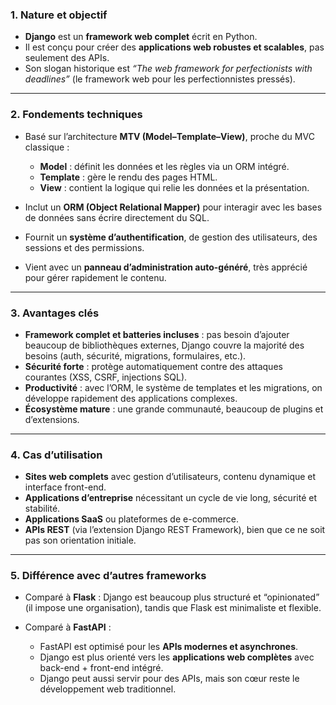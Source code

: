 ### 1. Nature et objectif

* **Django** est un **framework web complet** écrit en Python.
* Il est conçu pour créer des **applications web robustes et scalables**, pas seulement des APIs.
* Son slogan historique est *“The web framework for perfectionists with deadlines”* (le framework web pour les perfectionnistes pressés).

---

### 2. Fondements techniques

* Basé sur l’architecture **MTV (Model–Template–View)**, proche du MVC classique :

  * **Model** : définit les données et les règles via un ORM intégré.
  * **Template** : gère le rendu des pages HTML.
  * **View** : contient la logique qui relie les données et la présentation.
* Inclut un **ORM (Object Relational Mapper)** pour interagir avec les bases de données sans écrire directement du SQL.
* Fournit un **système d’authentification**, de gestion des utilisateurs, des sessions et des permissions.
* Vient avec un **panneau d’administration auto-généré**, très apprécié pour gérer rapidement le contenu.

---

### 3. Avantages clés

* **Framework complet et batteries incluses** : pas besoin d’ajouter beaucoup de bibliothèques externes, Django couvre la majorité des besoins (auth, sécurité, migrations, formulaires, etc.).
* **Sécurité forte** : protège automatiquement contre des attaques courantes (XSS, CSRF, injections SQL).
* **Productivité** : avec l’ORM, le système de templates et les migrations, on développe rapidement des applications complexes.
* **Écosystème mature** : une grande communauté, beaucoup de plugins et d’extensions.

---

### 4. Cas d’utilisation

* **Sites web complets** avec gestion d’utilisateurs, contenu dynamique et interface front-end.
* **Applications d’entreprise** nécessitant un cycle de vie long, sécurité et stabilité.
* **Applications SaaS** ou plateformes de e-commerce.
* **APIs REST** (via l’extension Django REST Framework), bien que ce ne soit pas son orientation initiale.

---

### 5. Différence avec d’autres frameworks

* Comparé à **Flask** : Django est beaucoup plus structuré et “opinionated” (il impose une organisation), tandis que Flask est minimaliste et flexible.
* Comparé à **FastAPI** :

  * FastAPI est optimisé pour les **APIs modernes et asynchrones**.
  * Django est plus orienté vers les **applications web complètes** avec back-end + front-end intégré.
  * Django peut aussi servir pour des APIs, mais son cœur reste le développement web traditionnel.


